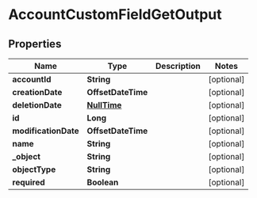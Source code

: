 

# AccountCustomFieldGetOutput


## Properties

| Name | Type | Description | Notes |
|------------ | ------------- | ------------- | -------------|
|**accountId** | **String** |  |  [optional] |
|**creationDate** | **OffsetDateTime** |  |  [optional] |
|**deletionDate** | [**NullTime**](NullTime.md) |  |  [optional] |
|**id** | **Long** |  |  [optional] |
|**modificationDate** | **OffsetDateTime** |  |  [optional] |
|**name** | **String** |  |  [optional] |
|**_object** | **String** |  |  [optional] |
|**objectType** | **String** |  |  [optional] |
|**required** | **Boolean** |  |  [optional] |



